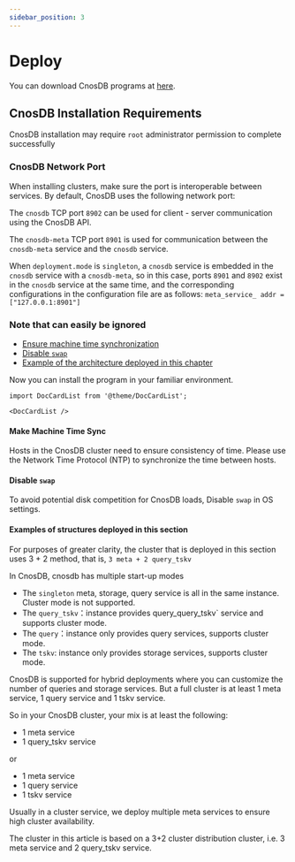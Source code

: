 ```yaml
---
sidebar_position: 3
---
```


# Deploy

You can download CnosDB programs at [here](https://www.cnosdb.com/download/).

## CnosDB Installation Requirements

CnosDB installation may require `root` administrator permission to complete successfully

### CnosDB Network Port

When installing clusters, make sure the port is interoperable between services. By default, CnosDB uses the following network port:

The `cnosdb` TCP port `8902` can be used for client - server communication using the CnosDB API.

The `cnosdb-meta` TCP port `8901` is used for communication between the `cnosdb-meta` service and the `cnosdb` service.

When `deployment.mode` is `singleton`, a `cnosdb` service is embedded in the `cnosdb` service with a `cnosdb-meta`, so in this case, ports `8901` and `8902` exist in the `cnosdb` service at the same time, and the corresponding configurations in the configuration file are as follows: `meta_service_ addr = ["127.0.0.1:8901"]`

### Note that can easily be ignored

- [Ensure machine time synchronization](#ensure-machine-time-synchronization)
- [Disable `swap`](#Disabled-swap)
- [Example of the architecture deployed in this chapter](#example-of-the-architecture-deployed-in-this-chapter)

Now you can install the program in your familiar environment.

```mdx-code-block
import DocCardList from '@theme/DocCardList';

<DocCardList />
```

#### Make Machine Time Sync

Hosts in the CnosDB cluster need to ensure consistency of time. Please use the Network Time Protocol (NTP) to synchronize the time between hosts.

#### Disable `swap`

To avoid potential disk competition for CnosDB loads, Disable `swap` in OS settings.

#### Examples of structures deployed in this section

For purposes of greater clarity, the cluster that is deployed in this section uses 3 + 2 method, that is, `3 meta + 2 query_tskv`

In CnosDB, cnosdb has multiple start-up modes

- The `singleton` meta, storage, query service is all in the same instance. Cluster mode is not supported.
- The `query_tskv`：instance provides query_query_tskv\` service and supports cluster mode.
- The `query`：instance only provides query services, supports cluster mode.
- The `tskv`: instance only provides storage services, supports cluster mode.

CnosDB is supported for hybrid deployments where you can customize the number of queries and storage services.
But a full cluster is at least 1 meta service, 1 query service and 1 tskv service.

So in your CnosDB cluster, your mix is at least the following:

- 1 meta service
- 1 query_tskv service

or

- 1 meta service
- 1 query service
- 1 tskv service

Usually in a cluster service, we deploy multiple meta services to ensure high cluster availability.

The cluster in this article is based on a 3+2 cluster distribution cluster, i.e. 3 meta service and 2 query_tskv service.
